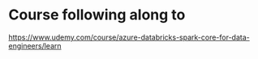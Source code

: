 # Course following along to

https://www.udemy.com/course/azure-databricks-spark-core-for-data-engineers/learn